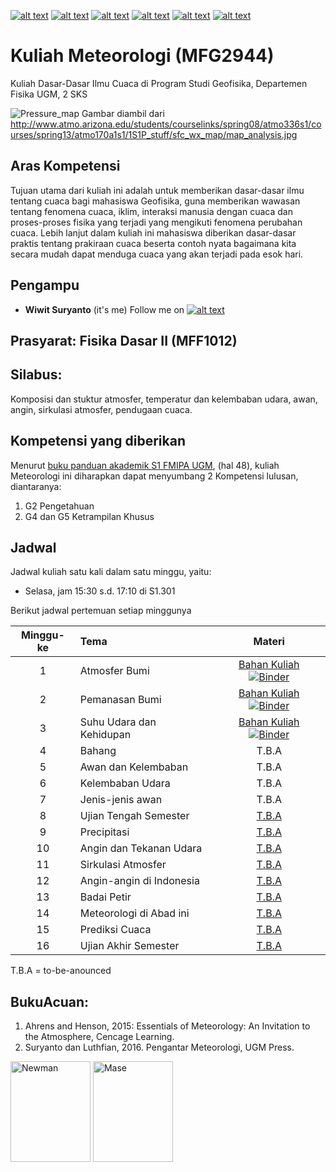[![alt text][1.1]][1]
[![alt text][2.1]][2]
[![alt text][3.1]][3]
[![alt text][4.1]][4]
[![alt text][5.1]][5]
[![alt text][6.1]][6]

[1.1]: http://i.imgur.com/tXSoThF.png (twitter icon with padding)
[2.1]: http://i.imgur.com/P3YfQoD.png (facebook icon with padding)
[3.1]: http://i.imgur.com/yCsTjba.png (google plus icon with padding)
[4.1]: http://i.imgur.com/YckIOms.png (tumblr icon with padding)
[5.1]: http://i.imgur.com/1AGmwO3.png (dribbble icon with padding)
[6.1]: http://i.imgur.com/0o48UoR.png (github icon with padding)

# Kuliah Meteorologi (MFG2944)
Kuliah Dasar-Dasar Ilmu Cuaca di Program Studi Geofisika, Departemen Fisika UGM, 2 SKS

![Pressure_map](http://www.atmo.arizona.edu/students/courselinks/spring08/atmo336s1/courses/spring13/atmo170a1s1/1S1P_stuff/sfc_wx_map/map_analysis.jpg)
Gambar diambil dari http://www.atmo.arizona.edu/students/courselinks/spring08/atmo336s1/courses/spring13/atmo170a1s1/1S1P_stuff/sfc_wx_map/map_analysis.jpg
## Aras Kompetensi
Tujuan utama dari kuliah ini adalah untuk memberikan dasar-dasar ilmu tentang cuaca bagi mahasiswa Geofisika, guna memberikan wawasan tentang fenomena cuaca, iklim, interaksi manusia dengan cuaca dan proses-proses fisika yang terjadi yang mengikuti fenomena perubahan cuaca. Lebih lanjut dalam kuliah ini mahasiswa diberikan dasar-dasar praktis tentang prakiraan cuaca beserta contoh nyata bagaimana kita secara mudah dapat menduga cuaca yang akan terjadi pada esok hari.

## Pengampu
- **Wiwit Suryanto** (it's me)
Follow me on [![alt text][1.1]][1]

## Prasyarat: Fisika Dasar II (MFF1012)
## **Silabus**: 
Komposisi dan stuktur atmosfer, temperatur dan kelembaban udara, awan, angin, sirkulasi atmosfer, pendugaan cuaca.

## Kompetensi yang diberikan

Menurut [buku panduan akademik S1 FMIPA UGM](http://mipa.ugm.ac.id/file/kurikulum-s1-s2-dan-s3/), (hal 48), kuliah Meteorologi ini diharapkan dapat menyumbang 2 Kompetensi lulusan, diantaranya:
1. G2 Pengetahuan
2. G4 dan G5 Ketrampilan Khusus


## Jadwal

Jadwal kuliah satu kali dalam satu minggu, yaitu:
- Selasa, jam 15:30 s.d. 17:10 di S1.301

Berikut jadwal pertemuan setiap minggunya

| Minggu-ke | Tema                                 | Materi |
|:------:|:-------------------------------------|:-------:|
| 1     | Atmosfer Bumi | [Bahan Kuliah](https://github.com/maswiet/Kuliah_Meteorologi/blob/master/Atmosfer.ipynb) [![Binder](https://mybinder.org/badge_logo.svg)](https://mybinder.org/v2/gh/maswiet/Kuliah_Meteorologi/master?filepath=Atmosfer.ipynb) |
| 2     | Pemanasan Bumi |[Bahan Kuliah](https://github.com/maswiet/Kuliah_Meteorologi/blob/master/PemanasanBumi.ipynb) [![Binder](https://mybinder.org/badge_logo.svg)](https://mybinder.org/v2/gh/maswiet/Kuliah_Meteorologi/master?filepath=PemanasanBumi.ipynb)|
| 3    | Suhu Udara dan Kehidupan |[Bahan Kuliah](https://github.com/maswiet/Kuliah_Meteorologi/blob/master/Suhu_udara.ipynb) [![Binder](https://mybinder.org/badge_logo.svg)](https://mybinder.org/v2/gh/maswiet/Kuliah_Meteorologi/master?filepath=Suhu_udara.ipynb)|
| 4     | Bahang | T.B.A |
| 5     | Awan dan Kelembaban | T.B.A |
| 6     | Kelembaban Udara | T.B.A |
| 7     | Jenis-jenis awan |  T.B.A |
| 8     | Ujian Tengah Semester | [T.B.A](#) |
| 9     | Precipitasi| [T.B.A](#) |
| 10     | Angin dan Tekanan Udara | [T.B.A](#) |
| 11     | Sirkulasi Atmosfer | [T.B.A](#) |
| 12     | Angin-angin di Indonesia | [T.B.A](#) |
| 13     | Badai Petir | [T.B.A](#) |
| 14     | Meteorologi di Abad ini | [T.B.A](#) |
| 15     | Prediksi Cuaca | [T.B.A](#) |
| 16     | Ujian Akhir Semester | [T.B.A](#) |

T.B.A = to-be-anounced 


## BukuAcuan:
1. Ahrens and Henson, 2015: Essentials of Meteorology: An Invitation to the Atmosphere, Cencage Learning.
2. Suryanto dan Luthfian, 2016. Pengantar Meteorologi, UGM Press.


<img src="https://images-na.ssl-images-amazon.com/images/I/41K-QKTh1dL._SX389_BO1,204,203,200_.jpg" width=128px height=161px alt='Newman'> <img src="https://ecs7.tokopedia.net/img/product-1/2018/8/20/4785186/4785186_c7275fe4-e357-497d-b0a6-55cc352fce24_512_653.png" width=128px height=161px alt='Mase'>

 [1]: http://www.twitter.com/maswiet
 [2]: http://www.facebook.com/mas.wiet.52
 [3]: https://plus.google.com/#
 [4]: http://#
 [5]: http://dribbble.com/#
 [6]: http://www.github.com/maswiet
